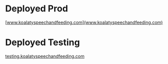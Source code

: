 # Deployed Prod
[www.koalatyspeechandfeeding.com](www.koalatyspeechandfeeding.com)
# Deployed Testing
[testing.koalatyspeechandfeeding.com](testing.koalatyspeechandfeeding.com)